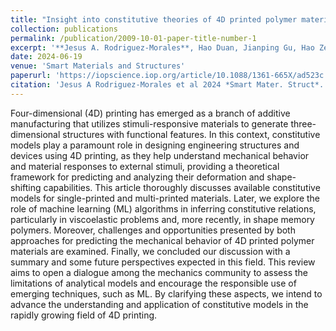 ```yaml
---
title: "Insight into constitutive theories of 4D printed polymer materials: a review"
collection: publications
permalink: /publication/2009-10-01-paper-title-number-1
excerpt: '**Jesus A. Rodriguez-Morales**, Hao Duan, Jianping Gu, Hao Zeng, Huiyu Sun.'
date: 2024-06-19  
venue: 'Smart Materials and Structures'
paperurl: 'https://iopscience.iop.org/article/10.1088/1361-665X/ad523c'
citation: 'Jesus A Rodriguez-Morales et al 2024 *Smart Mater. Struct*. 33 073005'
---
```


Four-dimensional (4D) printing has emerged as a branch of additive manufacturing that utilizes stimuli-responsive materials to generate three-dimensional structures with functional features. In this context, constitutive models play a paramount role in designing engineering structures and devices using 4D printing, as they help understand mechanical behavior and material responses to external stimuli, providing a theoretical framework for predicting and analyzing their deformation and shape-shifting capabilities. This article thoroughly discusses available constitutive models for single-printed and multi-printed materials. Later, we explore the role of machine learning (ML) algorithms in inferring constitutive relations, particularly in viscoelastic problems and, more recently, in shape memory polymers. Moreover, challenges and opportunities presented by both approaches for predicting the mechanical behavior of 4D printed polymer materials are examined. Finally, we concluded our discussion with a summary and some future perspectives expected in this field. This review aims to open a dialogue among the mechanics community to assess the limitations of analytical models and encourage the responsible use of emerging techniques, such as ML. By clarifying these aspects, we intend to advance the understanding and application of constitutive models in the rapidly growing field of 4D printing.

